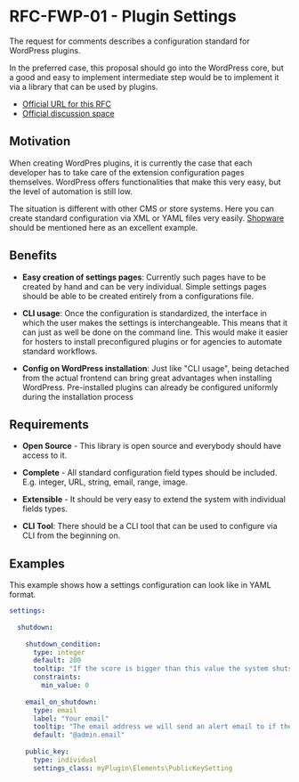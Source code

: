 # RFC-FWP-01 - Plugin Settings

The request for comments describes a configuration standard for WordPress plugins.

In the preferred case, this proposal should go into the WordPress core, but a good and easy to implement intermediate step would be to implement it via a library that can be used by plugins.

- [Official URL for this RFC](https://github.com/friends-of-wp/rfc-fwp-01-settings)
- [Official discussion space](https://github.com/friends-of-wp/rfc-fwp-01-settings/discussions)

## Motivation

When creating WordPres plugins, it is currently the case that each developer has to take care of the extension configuration pages themselves. WordPress offers functionalities that make this very easy, but the level of automation is still low.

The situation is different with other CMS or store systems. Here you can create standard configuration via XML or YAML files very easily. [Shopware](https://developers.shopware.com/developers-guide/plugin-configuration/) should be mentioned here as an excellent example.

## Benefits

- **Easy creation of settings pages**: Currently such pages have to be created by hand and can be very individual. Simple settings pages should be able to be created entirely from a configurations file.


- **CLI usage**: Once the configuration is standardized, the interface in which the user makes the settings is interchangeable. This means that it can just as well be done on the command line. This would make it easier for hosters to install preconfigured plugins or for agencies to automate standard workflows.


- **Config on WordPress installation**: Just like "CLI usage", being detached from the actual frontend can bring great advantages when installing WordPress.  Pre-installed plugins can already be configured uniformly during the installation process

## Requirements

- **Open Source** - This library is open source and everybody should have access to it.


- **Complete** - All standard configuration field types should be included. E.g. integer, URL, string, email, range, image.


- **Extensible** - It should be very easy to extend the system with individual fields types.


- **CLI Tool**: There should be a CLI tool that can be used to configure via CLI from the beginning on.

## Examples

This example shows how a settings configuration can look like in YAML format.

```yaml
settings:
  
  shutdown:
    
    shutdown_condition:
      type: integer
      default: 200
      tooltip: "If the score is bigger than this value the system shuts down."
      constraints:
        min_value: 0
        
    email_on_shutdown:
      type: email
      label: "Your email"
      tooltip: "The email address we will send an alert email to if the security score is critial"
      default: "@admin.email"
      
    public_key:
      type: individual
      settings_class: myPlugin\Elements\PublicKeySetting
```
